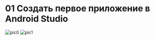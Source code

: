 # 01 Создать первое приложение в Android Studio
<img width="*" height="*" alt="pic0" src="https://github.com/user-attachments/assets/c3efe80e-d86e-499d-9b55-c0915a89c33d" />

<img width="*" height="*" alt="pic1" src="https://github.com/user-attachments/assets/875c0d13-036a-4c99-aa44-6862004d990c" />
